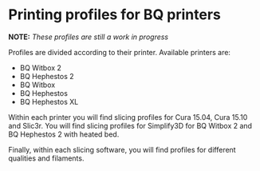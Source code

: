 
# Printing profiles for BQ printers

**NOTE:** *These profiles are still a work in progress*

Profiles are divided according to their printer. Available printers are:
* BQ Witbox 2
* BQ Hephestos 2
* BQ Witbox
* BQ Hephestos
* BQ Hephestos XL

Within each printer you will find slicing profiles for Cura 15.04, Cura 15.10 and Slic3r.
You will find slicing profiles for Simplify3D for BQ Witbox 2 and BQ Hephestos 2 with heated bed.

Finally, within each slicing software, you will find profiles for different qualities and filaments.
